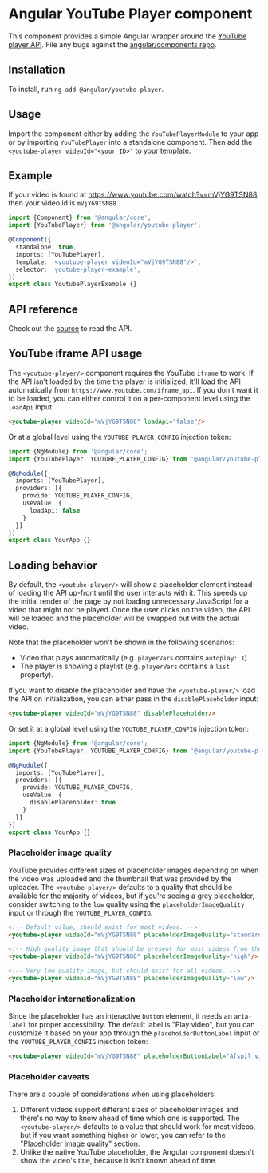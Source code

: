 # Angular YouTube Player component

This component provides a simple Angular wrapper around the
[YouTube player API](https://developers.google.com/youtube/iframe_api_reference).
File any bugs against the [angular/components repo](https://github.com/angular/components/issues).

## Installation
To install, run `ng add @angular/youtube-player`.

## Usage
Import the component either by adding the `YouTubePlayerModule` to your app or by importing
`YouTubePlayer` into a standalone component. Then add the `<youtube-player videoId="<your ID>"`
to your template.

## Example
If your video is found at https://www.youtube.com/watch?v=mVjYG9TSN88, then your video id is `mVjYG9TSN88`.

```typescript
import {Component} from '@angular/core';
import {YouTubePlayer} from '@angular/youtube-player';

@Component({
  standalone: true,
  imports: [YouTubePlayer],
  template: '<youtube-player videoId="mVjYG9TSN88"/>',
  selector: 'youtube-player-example',
})
export class YoutubePlayerExample {}
```

## API reference
Check out the [source](./youtube-player.ts) to read the API.

## YouTube iframe API usage
The `<youtube-player/>` component requires the YouTube `iframe` to work. If the API isn't loaded
by the time the player is initialized, it'll load the API automatically from `https://www.youtube.com/iframe_api`.
If you don't want it to be loaded, you can either control it on a per-component level using the
`loadApi` input:

```html
<youtube-player videoId="mVjYG9TSN88" loadApi="false"/>
```

Or at a global level using the `YOUTUBE_PLAYER_CONFIG` injection token:

```typescript
import {NgModule} from '@angular/core';
import {YouTubePlayer, YOUTUBE_PLAYER_CONFIG} from '@angular/youtube-player';

@NgModule({
  imports: [YouTubePlayer],
  providers: [{
    provide: YOUTUBE_PLAYER_CONFIG,
    useValue: {
      loadApi: false
    }
  }]
})
export class YourApp {}
```

## Loading behavior
By default, the `<youtube-player/>` will show a placeholder element instead of loading the API
up-front until the user interacts with it. This speeds up the initial render of the page by not
loading unnecessary JavaScript for a video that might not be played. Once the user clicks on the
video, the API will be loaded and the placeholder will be swapped out with the actual video.

Note that the placeholder won't be shown in the following scenarios:
* Video that plays automatically (e.g. `playerVars` contains `autoplay: 1`).
* The player is showing a playlist (e.g. `playerVars` contains a `list` property).

If you want to disable the placeholder and have the `<youtube-player/>` load the API on
initialization, you can either pass in the `disablePlaceholder` input:

```html
<youtube-player videoId="mVjYG9TSN88" disablePlaceholder/>
```

Or set it at a global level using the `YOUTUBE_PLAYER_CONFIG` injection token:

```typescript
import {NgModule} from '@angular/core';
import {YouTubePlayer, YOUTUBE_PLAYER_CONFIG} from '@angular/youtube-player';

@NgModule({
  imports: [YouTubePlayer],
  providers: [{
    provide: YOUTUBE_PLAYER_CONFIG,
    useValue: {
      disablePlaceholder: true
    }
  }]
})
export class YourApp {}
```

### Placeholder image quality
YouTube provides different sizes of placeholder images depending on when the video was uploaded
and the thumbnail that was provided by the uploader. The `<youtube-player/>` defaults to a quality
that should be available for the majority of videos, but if you're seeing a grey placeholder,
consider switching to the `low` quality using the `placeholderImageQuality` input or through the
`YOUTUBE_PLAYER_CONFIG`.

```html
<!-- Default value, should exist for most videos. -->
<youtube-player videoId="mVjYG9TSN88" placeholderImageQuality="standard"/>

<!-- High quality image that should be present for most videos from the past few years. -->
<youtube-player videoId="mVjYG9TSN88" placeholderImageQuality="high"/>

<!-- Very low quality image, but should exist for all videos. -->
<youtube-player videoId="mVjYG9TSN88" placeholderImageQuality="low"/>
```

### Placeholder internationalization
Since the placeholder has an interactive `button` element, it needs an `aria-label` for proper
accessibility. The default label is "Play video", but you can customize it based on your app through
the  `placeholderButtonLabel` input or the `YOUTUBE_PLAYER_CONFIG` injection token:

```html
<youtube-player videoId="mVjYG9TSN88" placeholderButtonLabel="Afspil video"/>
```

### Placeholder caveats
There are a couple of considerations when using placeholders:
1. Different videos support different sizes of placeholder images and there's no way to know
ahead of time which one is supported. The `<youtube-player/>` defaults to a value that should
work for most videos, but if you want something higher or lower, you can refer to the
["Placeholder image quality" section](#placeholder-image-quality).
2. Unlike the native YouTube placeholder, the Angular component doesn't show the video's title,
because it isn't known ahead of time.
